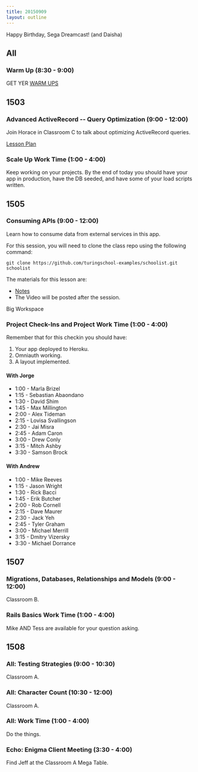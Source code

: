 ```yaml
---
title: 20150909
layout: outline
---
```


Happy Birthday, Sega Dreamcast! (and Daisha)

## All

### Warm Up (8:30 - 9:00)

GET YER [WARM UPS](https://thewarmup.herokuapp.com/)


## 1503

### Advanced ActiveRecord -- Query Optimization (9:00 - 12:00)

Join Horace in Classroom C to talk about optimizing ActiveRecord queries.

[Lesson Plan](https://github.com/turingschool/lesson_plans/blob/master/ruby_04-apis_and_scalability/advanced_active_record_queries.markdown)

### Scale Up Work Time (1:00 - 4:00)

Keep working on your projects. By the end of today you should have your app
in production, have the DB seeded, and have some of your load scripts written.

## 1505

### Consuming APIs (9:00 - 12:00)

Learn how to consume data from external services in this app.

For this session, you will need to clone the class repo using the following command:

```
git clone https://github.com/turingschool-examples/schoolist.git schoolist
```

The materials for this lesson are:

* [Notes](https://www.dropbox.com/s/h2i0kyp8px2qnb4/Turing%20-%20Consuming%20an%20API%20%28Notes%29.pages?dl=0)
* The Video will be posted after the session.

Big Workspace

### Project Check-Ins and Project Work Time (1:00 - 4:00)

Remember that for this checkin you should have:

1. Your app deployed to Heroku.
2. Omniauth working.
3. A layout implemented.

#### With Jorge

* 1:00 - Marla Brizel
* 1:15 - Sebastian Abaondano
* 1:30 - David Shim
* 1:45 - Max Millington
* 2:00 - Alex Tideman
* 2:15 - Lovisa Svallingson
* 2:30 - Jai Misra
* 2:45 - Adam Caron
* 3:00 - Drew Conly
* 3:15 - Mitch Ashby
* 3:30 - Samson Brock

#### With Andrew

* 1:00 - Mike Reeves
* 1:15 - Jason Wright
* 1:30 - Rick Bacci
* 1:45 - Erik Butcher
* 2:00 - Rob Cornell
* 2:15 - Dave Maurer
* 2:30 - Jack Yeh
* 2:45 - Tyler Graham
* 3:00 - Michael Merrill
* 3:15 - Dmitry Vizersky
* 3:30 - Michael Dorrance


## 1507

### Migrations, Databases, Relationships and Models (9:00 - 12:00)

Classroom B.

### Rails Basics Work Time (1:00 - 4:00)

Mike AND Tess are available for your question asking.


## 1508

### All: Testing Strategies (9:00 - 10:30)

Classroom A.

### All: Character Count (10:30 - 12:00)

Classroom A.

### All: Work Time (1:00 - 4:00)

Do the things.

### Echo: Enigma Client Meeting (3:30 - 4:00)

Find Jeff at the Classroom A Mega Table.
